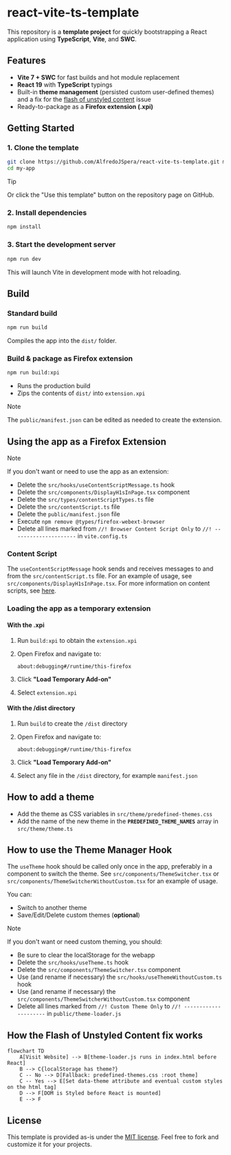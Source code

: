 # react-vite-ts-template

This repository is a **template project** for quickly bootstrapping a React application using **TypeScript**, **Vite**, and **SWC**.

## Features

-   **Vite 7 + SWC** for fast builds and hot module replacement
-   **React 19** with **TypeScript** typings
-   Built-in **theme management** (persisted custom user-defined themes) and a fix for the [flash of unstyled content](https://en.wikipedia.org/wiki/Flash_of_unstyled_content) issue
-   Ready-to-package as a **Firefox extension (.xpi)**

## Getting Started

### 1. Clone the template

```bash
git clone https://github.com/AlfredoJSpera/react-vite-ts-template.git my-app
cd my-app
```

> [!TIP]
> Or click the "Use this template" button on the repository page on GitHub.

### 2. Install dependencies

```bash
npm install
```

### 3. Start the development server

```bash
npm run dev
```

This will launch Vite in development mode with hot reloading.

## Build

### Standard build

```bash
npm run build
```

Compiles the app into the `dist/` folder.

### Build & package as Firefox extension

```bash
npm run build:xpi
```

-   Runs the production build
-   Zips the contents of `dist/` into `extension.xpi`

> [!NOTE]
> The `public/manifest.json` can be edited as needed to create the extension.

## Using the app as a Firefox Extension

> [!NOTE]
> If you don't want or need to use the app as an extension:
>
> -   Delete the `src/hooks/useContentScriptMessage.ts` hook
> -   Delete the `src/components/DisplayH1sInPage.tsx` component
> -   Delete the `src/types/contentScriptTypes.ts` file
> -   Delete the `src/contentScript.ts` file
> -   Delete the `public/manifest.json` file
> -   Execute `npm remove @types/firefox-webext-browser`
> -   Delete all lines marked from `//! Browser Content Script Only` to `//! ---------------------` in `vite.config.ts`

### Content Script

The `useContentScriptMessage` hook sends and receives messages to and from the `src/contentScript.ts` file.
For an example of usage, see `src/components/DisplayH1sInPage.tsx`. For more information on content scripts, see [here](https://developer.mozilla.org/en-US/docs/Mozilla/Add-ons/WebExtensions/Content_scripts).

### Loading the app as a temporary extension

#### With the .xpi

1. Run `build:xpi` to obtain the `extension.xpi`
2. Open Firefox and navigate to:

    ```
    about:debugging#/runtime/this-firefox
    ```

3. Click **"Load Temporary Add-on"**
4. Select `extension.xpi`

#### With the /dist directory

1. Run `build` to create the `/dist` directory
2. Open Firefox and navigate to:

    ```
    about:debugging#/runtime/this-firefox
    ```

3. Click **"Load Temporary Add-on"**
4. Select any file in the `/dist` directory, for example `manifest.json`

## How to add a theme

-   Add the theme as CSS variables in `src/theme/predefined-themes.css`
-   Add the name of the new theme in the **`PREDEFINED_THEME_NAMES`** array in `src/theme/theme.ts`

## How to use the Theme Manager Hook

The `useTheme` hook should be called only once in the app, preferably in a component to switch the theme.
See `src/components/ThemeSwitcher.tsx` or `src/components/ThemeSwitcherWithoutCustom.tsx` for an example of usage.

You can:

-   Switch to another theme
-   Save/Edit/Delete custom themes (**optional**)

> [!NOTE]
> If you don't want or need custom theming, you should:
>
> -   Be sure to clear the localStorage for the webapp
> -   Delete the `src/hooks/useTheme.ts` hook
> -   Delete the `src/components/ThemeSwitcher.tsx` component
> -   Use (and rename if necessary) the `src/hooks/useThemeWithoutCustom.ts` hook
> -   Use (and rename if necessary) the `src/components/ThemeSwitcherWithoutCustom.tsx` component
> -   Delete all lines marked from `//! Custom Theme Only` to `//! ---------------------` in `public/theme-loader.js`

## How the Flash of Unstyled Content fix works

```mermaid
flowchart TD
    A[Visit Website] --> B[theme-loader.js runs in index.html before React]
	B --> C{localStorage has theme?}
	C -- No --> D[Fallback: predefined-themes.css :root theme]
    C -- Yes --> E[Set data-theme attribute and eventual custom styles on the html tag]
	D --> F[DOM is Styled before React is mounted]
	E --> F
```

## License

This template is provided as-is under the [MIT license](LICENSE). Feel free to fork and customize it for your projects.
